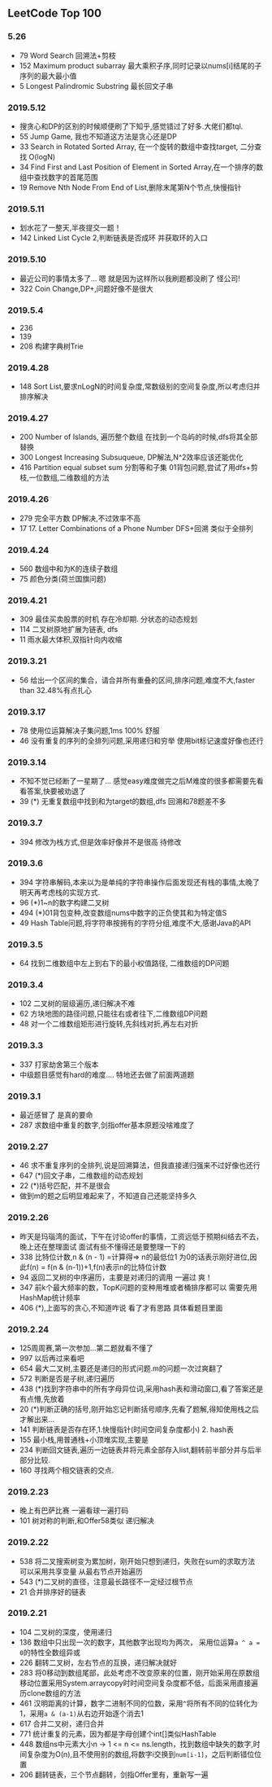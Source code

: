 ## LeetCode Top 100
### 5.26
- 79 Word Search 回溯法+剪枝
- 152 Maximum product subarray 最大乘积子序,同时记录以nums[i]结尾的子序列的最大最小值
- 5 Longest Palindromic Substring 最长回文子串
### 2019.5.12
- 搜贪心和DP的区别的时候顺便刷了下知乎,感觉错过了好多.大佬们都tql.
- 55 Jump Game, 我也不知道这方法是贪心还是DP 
- 33 Search in Rotated Sorted Array, 在一个旋转的数组中查找target, 二分查找 O(logN)
- 34 Find First and Last Position of Element in Sorted Array,在一个排序的数组中查找数字的首尾范围
- 19 Remove Nth Node From End of List,删除末尾第N个节点,快慢指针
### 2019.5.11
- 划水花了一整天,半夜提交一题！
- 142 Linked List Cycle 2,判断链表是否成环 并获取环的入口
### 2019.5.10
- 最近公司的事情太多了... 嗯 就是因为这样所以我刷题都没刷了 怪公司!
- 322 Coin Change,DP+,问题好像不是很大
### 2019.5.4
- 236
- 139
- 208 构建字典树Trie
### 2019.4.28
- 148 Sort List,要求nLogN的时间复杂度,常数级别的空间复杂度,所以考虑归并排序解决
### 2019.4.27
- 200 Number of Islands, 遍历整个数组 在找到一个岛屿的时候,dfs将其全部替换
- 300 Longest Increasing Subsuqueue, DP解法,N^2效率应该还能优化
- 416 Partition equal subset sum 分割等和子集 01背包问题,尝试了用dfs+剪枝,一位数组,二维数组的方法
### 2019.4.26
- 279 完全平方数 DP解决,不过效率不高
- 17 17. Letter Combinations of a Phone Number DFS+回溯 类似于全排列
### 2019.4.24
- 560 数组中和为K的连续子数组
- 75 颜色分类(荷兰国旗问题)
### 2019.4.21
- 309 最佳买卖股票的时机 存在冷却期.   分状态的动态规划
- 114 二叉树原地扩展为链表, dfs
- 11 雨水最大体积,双指针向内收缩
### 2019.3.21
- 56 给出一个区间的集合，请合并所有重叠的区间,排序问题,难度不大,faster than 32.48%有点扎心
### 2019.3.17
- 78 使用位运算解决子集问题,1ms 100% 舒服
- 46 没有重复的序列的全排列问题,采用递归和穷举 使用bit标记速度好像也还行
### 2019.3.14
- 不知不觉已经断了一星期了... 感觉easy难度做完之后M难度的很多都需要先看看答案,快要被劝退了
- 39 (*) 无重复数组中找到和为target的数组,dfs 回溯和78题差不多
### 2019.3.7
- 394 修改为栈方式,但是效率好像并不是很高 待修改
### 2019.3.6
- 394 字符串解码,本来以为是单纯的字符串操作后面发现还有栈的事情,太晚了明天再考虑栈的实现方式.
- 96 (*)1~n的数字构建二叉树
- 494 (*)01背包变种,改变数组nums中数字的正负使其和为特定值S
- 49 Hash Table问题,将字符串按拥有的字符分组,难度不大,感谢Java的API
### 2019.3.5
- 64 找到二维数组中左上到右下的最小权值路径, 二维数组的DP问题
### 2019.3.4
- 102 二叉树的层级遍历,递归解决不难
- 62 方块地图的路径问题,只能往右或者往下,二维数组DP问题
- 48 对一个二维数组矩形进行旋转,先斜线对折,再左右对折
### 2019.3.3
- 337 打家劫舍第三个版本
- 中级题目感觉有hard的难度.... 特地还去做了前面两道题
### 2019.3.1
- 最近感冒了 是真的要命
- 287 求数组中重复的数字,剑指offer基本原题没啥难度了
### 2019.2.27
- 46 求不重复序列的全排列,说是回溯算法，但我直接递归强来不过好像也还行
- 647 (*)回文子串，二维数组的动态规划
- 22 (*)括号匹配，并不是很会
- 做到m的题之后明显难起来了，不知道自己还能坚持多久
### 2019.2.26 
- 昨天是玛瑙湾的面试，下午在讨论offer的事情，工资远低于预期纠结去不去，晚上还在整理面试 面试有些不懂得还是要整理一下的
- 338 比特位计数,n & (n - 1) =计算得=> n的最低位1 为0的话表示刚好进位,因此f(n) = f(n & (n-1))+1,f(n)表示n的比特位计数
- 94 返回二叉树的中序遍历，主要是对递归的调用 一遍过 爽！
- 347 前k个最大频率的数，TopK问题的变种用堆或者桶排序都可以 需要先用HashMap统计频率
- 406 (*),上面写的贪心,不知道咋说 看了才有思路 具体看题目里面
### 2019.2.24
- 125周周赛,第一次参加...第二题就看不懂了
- 997 以后再过来看吧
- 654 最大二叉树,主要还是递归的形式问题.m的问题一次过爽翻了
- 572 判断是否是子树,递归遍历
- 438 (*)找到字符串中的所有字母异位词,采用hash表和滑动窗口,看了答案还是有点懵,先放着
- 20 (*)判断正确的括号,刚开始忘记判断括号顺序,先看了题解,得知使用栈之后才解出来...
- 141 判断链表是否存在环,1.快慢指针(时间空间复杂度都小) 2. hash表
- 155 最小栈,用普通栈+小顶堆实现,主要是
- 234 判断回文链表,遍历一边链表并将元素全部存入list,翻转前半部分并与后半部分比较.
- 160 寻找两个相交链表的交点.
### 2019.2.23
- 晚上有巴萨比赛 一遍看球一遍打码
- 101 树对称的判断,和Offer58类似 递归解决
### 2019.2.22
- 538 将二叉搜索树变为累加树，刚开始只想到递归，失败在sum的求取方法 可以采用共享变量 从最右节点开始遍历
- 543 (*)二叉树的直径，注意最长路径不一定经过根节点
- 21  合并排序好的链表
### 2019.2.21
- 104 二叉树的深度，使用递归
- 136 数组中只出现一次的数字，其他数字出现均为两次， 采用位运算`a ^ a = 0`的特性全数组异或
- 226 翻转二叉树，左右节点的互换，递归解决就好
- 283 将0移动到数组尾部，此处考虑不改变原来的位置，刚开始采用在原数组移动位置采用System.arraycopy时时间空间复杂度都不低，后面采用直接遍历clone数组的方法
- 461 汉明距离的计算，数字二进制不同的位数，采用`^`将所有不同的位转化为1，采用`a & (a-1)`从右边开始逐个消去1
- 617 合并二叉树，递归合并
- 771 统计重复的元素，因为都是字母创建个int[]类似HashTable
- 448 数组ns中元素大小n ->  1 <= n <= ns.length，找到数组中缺失的数字,时间复杂度为O(n),且不使用别的数组,将数字i交换到`num[i-1]`，之后判断错位位置
- 206 翻转链表，三个节点翻转，剑指Offer里有，重新写一遍